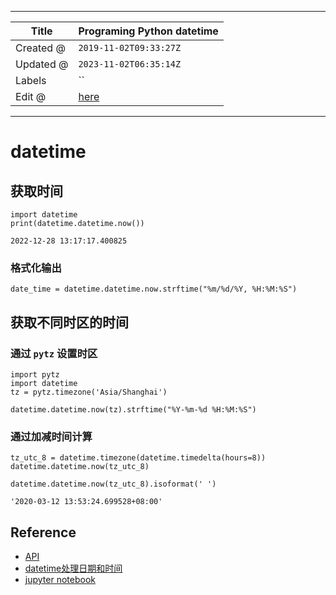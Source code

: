 -----

| Title     | Programing Python datetime                           |
| --------- | ---------------------------------------------------- |
| Created @ | `2019-11-02T09:33:27Z`                               |
| Updated @ | `2023-11-02T06:35:14Z`                               |
| Labels    | \`\`                                                 |
| Edit @    | [here](https://github.com/junxnone/xwiki/issues/212) |

-----

# datetime

## 获取时间

    import datetime
    print(datetime.datetime.now())

    2022-12-28 13:17:17.400825

### 格式化输出

    date_time = datetime.datetime.now.strftime("%m/%d/%Y, %H:%M:%S")

## 获取不同时区的时间

### 通过 `pytz` 设置时区

    import pytz
    import datetime
    tz = pytz.timezone('Asia/Shanghai')
    
    datetime.datetime.now(tz).strftime("%Y-%m-%d %H:%M:%S")

### 通过加减时间计算

    tz_utc_8 = datetime.timezone(datetime.timedelta(hours=8))
    datetime.datetime.now(tz_utc_8)

    datetime.datetime.now(tz_utc_8).isoformat(' ')

    '2020-03-12 13:53:24.699528+08:00'

## Reference

  - [API](https://docs.python.org/3/library/datetime.html#module-datetime)
  - [datetime处理日期和时间](https://www.cnblogs.com/qisq/p/7614398.html)
  - [jupyter
    notebook](https://github.com/junxnone/examples/blob/master/python/python_datetime.ipynb)
